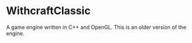 # WithcraftClassic
A game engine written in C++ and OpenGL.  This is an older version of the engine.
